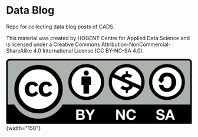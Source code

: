 # Data Blog

Repo for collecting data blog posts of CADS.

This material was created by HOGENT Centre for Applied Data Science and is licensed under a Creative Commons Attribution-NonCommercial-ShareAlike 4.0 International License (CC BY-NC-SA 4.0).

![](cc-license.png){width="150"}

